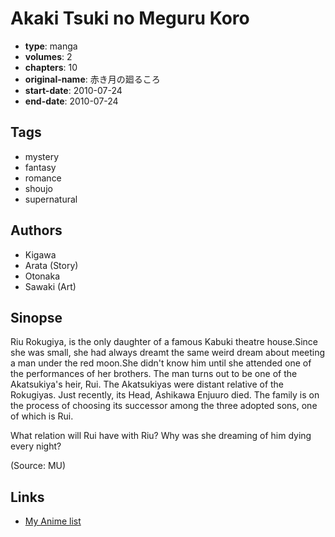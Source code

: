 # Akaki Tsuki no Meguru Koro

-   **type**: manga
-   **volumes**: 2
-   **chapters**: 10
-   **original-name**: 赤き月の廻るころ
-   **start-date**: 2010-07-24
-   **end-date**: 2010-07-24

## Tags

-   mystery
-   fantasy
-   romance
-   shoujo
-   supernatural

## Authors

-   Kigawa
-   Arata (Story)
-   Otonaka
-   Sawaki (Art)

## Sinopse

Riu Rokugiya, is the only daughter of a famous Kabuki theatre house.Since she was small, she had always dreamt the same weird dream about meeting a man under the red moon.She didn't know him until she attended one of the performances of her brothers. The man turns out to be one of the Akatsukiya's heir, Rui.
The Akatsukiyas were distant relative of the Rokugiyas. Just recently, its Head, Ashikawa Enjuuro died. The family is on the process of choosing its successor among the three adopted sons, one of which is Rui.

What relation will Rui have with Riu? Why was she dreaming of him dying every night?

(Source: MU)

## Links

-   [My Anime list](https://myanimelist.net/manga/24765/Akaki_Tsuki_no_Meguru_Koro)
